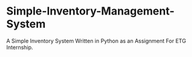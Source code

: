 # Simple-Inventory-Management-System
 A Simple Inventory System Written in Python as an Assignment For ETG Internship.

